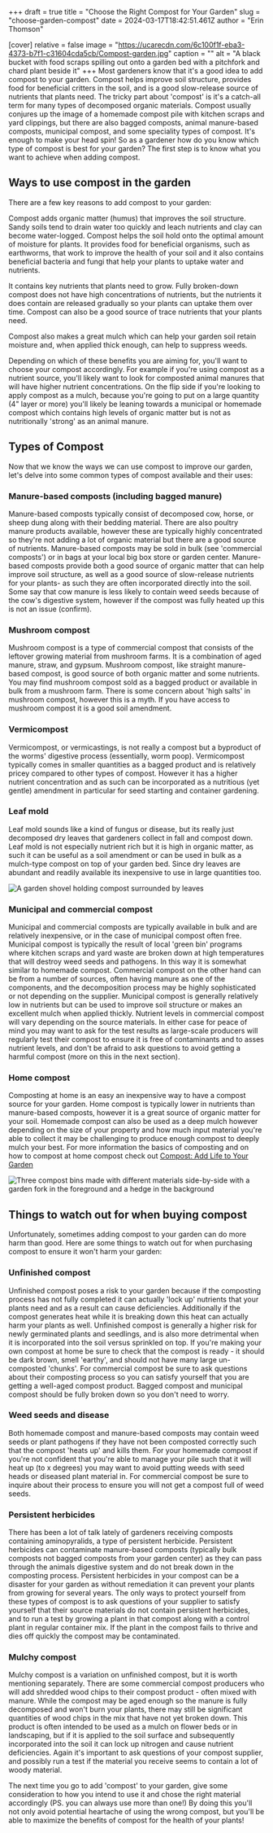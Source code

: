 +++
draft = true
title = "Choose the Right Compost for Your Garden"
slug = "choose-garden-compost"
date = 2024-03-17T18:42:51.461Z
author = "Erin Thomson"

[cover]
relative = false
image = "https://ucarecdn.com/6c100f1f-eba3-4373-b7f1-c31604cda5cb/Compost-garden.jpg"
caption = ""
alt = "A black bucket with food scraps spilling out onto a garden bed with a pitchfork and chard plant beside it"
+++
Most gardeners know that it's a good idea to add compost to your garden. Compost helps improve soil structure, provides food for beneficial critters in the soil, and is a good slow-release source of nutrients that plants need. The tricky part about 'compost' is it's a catch-all term for many types of decomposed organic materials. Compost usually conjures up the image of a homemade compost pile with kitchen scraps and yard clippings, but there are also bagged composts, animal manure-based composts, municipal compost, and some speciality types of compost. It's enough to make your head spin! So as a gardener how do you know which type of compost is best for your garden? The first step is to know what you want to achieve when adding compost.[](https://blog.planter.garden/posts/compost-add-life-to-your-garden/)

## Ways to use compost in the garden

There are a few key reasons to add compost to your garden:

Compost adds organic matter (humus) that improves the soil structure. Sandy soils tend to drain water too quickly and leach nutrients and clay can become water-logged. Compost helps the soil hold onto the optimal amount of moisture for plants. It provides food for beneficial organisms, such as earthworms, that work to improve the health of your soil and it also contains beneficial bacteria and fungi that help your plants to uptake water and nutrients.

It contains key nutrients that plants need to grow. Fully broken-down compost does not have high concentrations of nutrients, but the nutrients it does contain are released gradually so your plants can uptake them over time. Compost can also be a good source of trace nutrients that your plants need.

Compost also makes a great mulch which can help your garden soil retain moisture and, when applied thick enough, can help to suppress weeds.

Depending on which of these benefits you are aiming for, you'll want to choose your compost accordingly. For example if you're using compost as a nutrient source, you'll likely want to look for composted animal manures that will have higher nutrient concentrations. On the flip side if you're looking to apply compost as a mulch, because you're going to put on a large quantity (4" layer or more) you'll likely be leaning towards a municipal or homemade compost which contains high levels of organic matter but is not as nutritionally 'strong' as an animal manure.

## Types of Compost

Now that we know the ways we can use compost to improve our garden, let's delve into some common types of compost available and their uses:

### Manure-based composts (including bagged manure)

Manure-based composts typically consist of decomposed cow, horse, or sheep dung along with their bedding material. There are also poultry manure products available, however these are typically highly concentrated so they're not adding a lot of organic material but there are a good source of nutrients. Manure-based composts may be sold in bulk (see 'commercial composts') or in bags at your local big box store or garden center. Manure-based composts provide both a good source of organic matter that can help improve soil structure, as well as a good source of slow-release nutrients for your plants- as such they are often incorporated directly into the soil. Some say that cow manure is less likely to contain weed seeds because of the cow's digestive system, however if the compost was fully heated up this is not an issue (confirm).

### **Mushroom compost**

Mushroom compost is a type of commercial compost that consists of the leftover growing material from mushroom farms. It is a combination of aged manure, straw, and gypsum. Mushroom compost, like straight manure-based compost, is good source of both organic matter and some nutrients. You may find mushroom compost sold as a bagged product or available in bulk from a mushroom farm. There is some concern about 'high salts' in mushroom compost, however this is a myth. If you have access to mushroom compost it is a good soil amendment.

### **Vermicompost**

Vermicompost, or vermicastings, is not really a compost but a byproduct of the worms' digestive process (essentially, worm poop). Vermicompost typically comes in smaller quantities as a bagged product and is relatively pricey compared to other types of compost. However it has a higher nutrient concentration and as such can be incorporated as a nutritious (yet gentle) amendment in particular for seed starting and container gardening.

### **Leaf mold**

Leaf mold sounds like a kind of fungus or disease, but its really just decomposed dry leaves that gardeners collect in fall and compost down. Leaf mold is not especially nutrient rich but it is high in organic matter, as such it can be useful as a soil amendment or can be used in bulk as a mulch-type compost on top of your garden bed. Since dry leaves are abundant and readily available its inexpensive to use in large quantities too.

![A garden shovel holding compost surrounded by leaves](https://ucarecdn.com/306722b4-de74-4c8c-97e1-35bf61bf65e7/Leaf-compost.jpg)

### **Municipal and commercial compost**

Municipal and commercial composts are typically available in bulk and are relatively inexpensive, or in the case of municipal compost often free. Municipal compost is typically the result of local 'green bin' programs where kitchen scraps and yard waste are broken down at high temperatures that will destroy weed seeds and pathogens. In this way it is somewhat similar to homemade compost. Commercial compost on the other hand can be from a number of sources, often having manure as one of the components, and the decomposition process may be highly sophisticated or not depending on the supplier. Municipal compost is generally relatively low in nutrients but can be used to improve soil structure or makes an excellent mulch when applied thickly. Nutrient levels in commercial compost will vary depending on the source materials. In either case for peace of mind you may want to ask for the test results as large-scale producers will regularly test their compost to ensure it is free of contaminants and to asses nutrient levels, and don't be afraid to ask questions to avoid getting a harmful compost (more on this in the next section).

### **Home compost**

Composting at home is an easy an inexpensive way to have a compost source for your garden. Home compost is typically lower in nutrients than manure-based composts, however it is a great source of organic matter for your soil. Homemade compost can also be used as a deep mulch however depending on the size of your property and how much input material you're able to collect it may be challenging to produce enough compost to deeply mulch your best. For more information the basics of composting and on how to compost at home compost check out [Compost: Add Life to Your Garden](https://blog.planter.garden/posts/compost-add-life-to-your-garden/)

![Three compost bins made with different materials side-by-side with a garden fork in the foreground and a hedge in the background](https://ucarecdn.com/45d916c3-82f1-4c36-8335-fb5a10b5ba49/Home-compost-bins.jpg)

## Things to watch out for when buying compost

Unfortunately, sometimes adding compost to your garden can do more harm than good. Here are some things to watch out for when purchasing compost to ensure it won't harm your garden:

### **Unfinished compost**

Unfinished compost poses a risk to your garden because if the composting process has not fully completed it can actually 'lock up' nutrients that your plants need and as a result can cause deficiencies. Additionally if the compost generates heat while it is breaking down this heat can actually harm your plants as well. Unfinished compost is generally a higher risk for newly germinated plants and seedlings, and is also more detrimental when it is incorporated into the soil versus sprinkled on top. If you're making your own compost at home be sure to check that the compost is ready - it should be dark brown, smell 'earthy', and should not have many large un-composted 'chunks'. For commercial compost be sure to ask questions about their composting process so you can satisfy yourself that you are getting a well-aged compost product. Bagged compost and municipal compost should be fully broken down so you don't need to worry.

### **Weed seeds and disease**

Both homemade compost and manure-based composts may contain weed seeds or plant pathogens if they have not been composted correctly such that the compost 'heats up' and kills them. For your homemade compost if you're not confident that you're able to manage your pile such that it will heat up (to x degrees) you may want to avoid putting weeds with seed heads or diseased plant material in. For commercial compost be sure to inquire about their process to ensure you will not get a compost full of weed seeds.

### **Persistent herbicides**

There has been a lot of talk lately of gardeners receiving composts containing aminopyralids, a type of persistent herbicide. Persistent herbicides can contaminate manure-based composts (typically bulk composts not bagged composts from your garden center) as they can pass through the animals digestive system and do not break down in the composting process. Persistent herbicides in your compost can be a disaster for your garden as without remediation it can prevent your plants from growing for several years. The only ways to protect yourself from these types of compost is to ask questions of your supplier to satisfy yourself that their source materials do not contain persistent herbicides, and to run a test by growing a plant in that compost along with a control plant in regular container mix. If the plant in the compost fails to thrive and dies off quickly the compost may be contaminated.

### **Mulchy compost**

Mulchy compost is a variation on unfinished compost, but it is worth mentioning separately. There are some commercial compost producers who will add shredded wood chips to their compost product - often mixed with manure. While the compost may be aged enough so the manure is fully decomposed and won't burn your plants, there may still be significant quantities of wood chips in the mix that have not yet broken down. This product is often intended to be used as a mulch on flower beds or in landscaping, but if it is applied to the soil surface and subsequently incorporated into the soil it can lock up nitrogen and cause nutrient deficiencies. Again it's important to ask questions of your compost supplier, and possibly run a test if the material you receive seems to contain a lot of woody material.

The next time you go to add 'compost' to your garden, give some consideration to how you intend to use it and chose the right material accordingly (PS. you can always use more than one!) By doing this you'll not only avoid potential heartache of using the wrong compost, but you'll be able to maximize the benefits of compost for the health of your plants!
